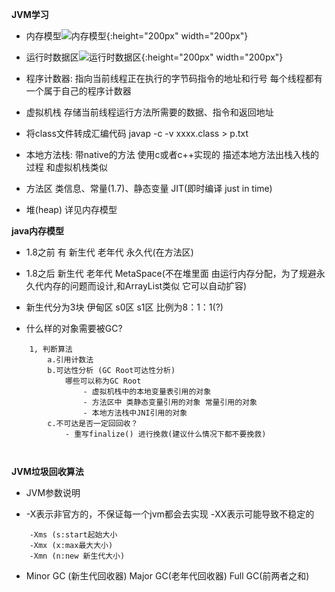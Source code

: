 **JVM学习**

- 内存模型![内存模型](https://i.loli.net/2018/07/23/5b558d3b34e89.png){:height="200px" width="200px"}
- 运行时数据区![运行时数据区](https://i.loli.net/2018/07/23/5b558d4313bab.png){:height="200px" width="200px"}

- 程序计数器: 指向当前线程正在执行的字节码指令的地址和行号
每个线程都有一个属于自己的程序计数器

- 虚拟机栈 存储当前线程运行方法所需要的数据、指令和返回地址

- 将class文件转成汇编代码 javap -c -v xxxx.class > p.txt

- 本地方法栈: 带native的方法 使用c或者c++实现的 描述本地方法出栈入栈的过程 和虚拟机栈类似

- 方法区 类信息、常量(1.7)、静态变量 JIT(即时编译 just in time)

- 堆(heap) 详见内存模型

**java内存模型**

- 1.8之前 有 新生代 老年代 永久代(在方法区)

- 1.8之后 新生代 老年代 MetaSpace(不在堆里面 由运行内存分配，为了规避永久代内存的问题而设计,和ArrayList类似 它可以自动扩容)

- 新生代分为3块 伊甸区 s0区 s1区 比例为8：1：1(?)

- 什么样的对象需要被GC?

```
	1, 判断算法
		a.引用计数法
		b.可达性分析 (GC Root可达性分析)
			哪些可以称为GC Root
				- 虚拟机栈中的本地变量表引用的对象
				- 方法区中 类静态变量引用的对象 常量引用的对象
				- 本地方法栈中JNI引用的对象
		c.不可达是否一定回回收？
			- 重写finalize() 进行挽救(建议什么情况下都不要挽救)
			
	
```

**JVM垃圾回收算法**

- JVM参数说明

- -X表示非官方的，不保证每一个jvm都会去实现 -XX表示可能导致不稳定的

```
	-Xms (s:start起始大小
	-Xmx (x:max最大大小)
	-Xmn (n:new 新生代大小)
```

- Minor GC (新生代回收器) Major GC(老年代回收器) Full GC(前两者之和)

